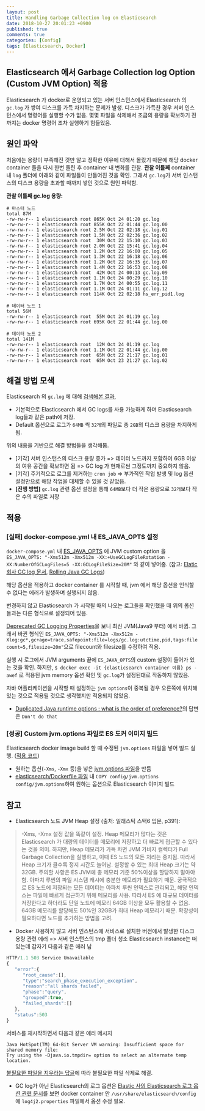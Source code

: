```yaml
---
layout: post
title: Handling Garbage Collection log on Elasticsearch
date: 2018-10-27 20:01:23 +0900
published: true
comments: true
categories: [Config]
tags: [Elasticsearch, Docker]
---
```


## Elasticsearch 에서 Garbage Collection log Option (Custom JVM Option) 적용
Elasticsearch 가 docker로 운영되고 있는 서버 인스턴스에서 Elasticsearch 의 `gc.log` 가 쌓여 디스크를 가득 차지하는 문제가 발생.
디스크가 가득찬 경우 서버 인스턴스에서 명령어를 실행할 수가 없음. 몇몇 파일을 삭제해서 조금의 용량을 확보하기 전까지는 docker 명령어 조차 실행하기 힘들었음.

## 원인 파악
처음에는 용량이 부족해진 것만 알고 정확한 이유에 대해서 몰랐기 때문에 해당 docker container 들을 다시 한번 돌린 후 container 내 변화를 관찰.
**관찰 이틀째** container 내 `log` 폴더에 아래와 같이 파일들이 만들어진 것을 확인. 그래서 `gc.log`가 서버 인스턴스의 디스크 용량을 초과할 때까지 쌓인 것으로 원인 파악함.

**관찰 이틀째 gc.log 용량:**
```
# 마스터 노드
total 87M
-rw-rw-r-- 1 elasticsearch root 865K Oct 24 01:20 gc.log
-rw-rw-r-- 1 elasticsearch root 855K Oct 22 01:44 gc.log.00
-rw-rw-r-- 1 elasticsearch root 2.5M Oct 22 02:18 gc.log.01
-rw-rw-r-- 1 elasticsearch root 1.5M Oct 22 02:36 gc.log.02
-rw-rw-r-- 1 elasticsearch root  30M Oct 22 15:10 gc.log.03
-rw-rw-r-- 1 elasticsearch root 2.0M Oct 22 15:41 gc.log.04
-rw-rw-r-- 1 elasticsearch root 1.2M Oct 22 16:00 gc.log.05
-rw-rw-r-- 1 elasticsearch root 1.3M Oct 22 16:18 gc.log.06
-rw-rw-r-- 1 elasticsearch root 1.2M Oct 22 16:35 gc.log.07
-rw-rw-r-- 1 elasticsearch root 1.4M Oct 22 16:53 gc.log.08
-rw-rw-r-- 1 elasticsearch root  42M Oct 24 00:13 gc.log.09
-rw-rw-r-- 1 elasticsearch root 1.1M Oct 24 00:29 gc.log.10
-rw-rw-r-- 1 elasticsearch root 1.7M Oct 24 00:55 gc.log.11
-rw-rw-r-- 1 elasticsearch root 1.1M Oct 24 01:11 gc.log.12
-rw-rw-r-- 1 elasticsearch root 114K Oct 22 02:18 hs_err_pid1.log

# 데이터 노드 1
total 56M
-rw-rw-r-- 1 elasticsearch root  55M Oct 24 01:19 gc.log
-rw-rw-r-- 1 elasticsearch root 695K Oct 22 01:44 gc.log.00

# 데이터 노드 2
total 141M
-rw-rw-r-- 1 elasticsearch root  12M Oct 24 01:19 gc.log
-rw-rw-r-- 1 elasticsearch root 1.1M Oct 22 01:44 gc.log.00
-rw-rw-r-- 1 elasticsearch root  65M Oct 22 21:17 gc.log.01
-rw-rw-r-- 1 elasticsearch root  65M Oct 23 21:27 gc.log.02
```

## 해결 방법 모색
Elasticsearch 의 `gc.log` 에 대해 [검색해본 결과](https://www.elastic.co/guide/en/elasticsearch/reference/6.x/gc-logging.html),
- 기본적으로 Elasticsearch 에서 GC logs를 사용 가능하게 하며 Elasticsearch log들과 같은 path에 저장.
- Default 옵션으로 로그가 `64MB` 씩 `32개`의 파일로 총 `2GB`의 디스크 용량을 차지하게 됨.

위의 내용을 기반으로 해결 방법들을 생각해봄.
- [기각] 서버 인스턴스의 디스크 용량 증가 => 데이터 노드까지 포함하여 6GB 이상의 여유 공간을 확보하면 됨 => GC log 가 현재로썬 그정도까지 중요하지 않음.
- [기각] 주기적으로 로그를 제거하는 `cron job` => 부가적인 작업 발생 및 log 옵션 설정만으로 해당 작업을 대체할 수 있을 것 같았음.
- **[진행 방법]** `gc.log` 관련 옵션 설정을 통해 `64MB`보다 더 작은 용량으로 `32개`보다 작은 수의 파일로 저장

## 적용
### [실패] docker-compose.yml 내 ES_JAVA_OPTS 설정
`docker-compose.yml` 내 [ES_JAVA_OPTS](https://github.com/jungbin-kim/docker-elk/blob/searchguard%2Bxpack/docker-compose.yml#L16) 에
JVM custom option 을 `ES_JAVA_OPTS: "-Xms512m -Xmx512m -XX:+UseGCLogFileRotation -XX:NumberOfGCLogFiles=5 -XX:GCLogFileSize=20M"` 와 같이 넣어줌.
(참고: [Elatic 회사 GC log 문서](https://www.elastic.co/guide/en/elasticsearch/reference/6.2//_gc_logging.html),
[Rolling Java GC Logs](http://jesseyates.com/2012/11/05/rolling-java-gc-logs.html))

해당 옵션을 적용하고 docker container 를 시작할 때, jvm 에서 해당 옵션을 인식할 수 없다는 에러가 발생하며 실행되지 않음.

변경하지 않고 Elasticsearch 가 시작될 때의 나오는 로그들을 확인했을 때 위의 옵션들과는 다른 형식으로 설정되어 있음.

[Deprecated GC Logging Properties](https://dzone.com/articles/disruptive-changes-to-gc-logging-in-java-9)을 보니 최신 JVM(Java9 부터) 에서 바뀜.
그래서 바뀐 형식인 `ES_JAVA_OPTS: "-Xms512m -Xmx512m -Xlog:gc*,gc+age=trace,safepoint:file=logs/gc.log:utctime,pid,tags:filecount=5,filesize=20m"`으로 filecount와 filesize를 수정하여 적용.

실행 시 로그에서 JVM arguments 끝에 `ES_JAVA_OPTS`의 custom 설정이 들어가 있는 것을 확인.
하지만, `$ docker exec -it {elasticsearch container 이름} ps -awef` 로 적용된 jvm memory 옵션 확인 및 `gc.log`가 설정된대로 작동하지 않았음.

자바 어플리케이션을 시작할 때 설정하는 `jvm options`이 중복될 경우 오른쪽에 위치해있는 것으로 적용될 것으로 생각했지만 적용되지 않았음.
- [Duplicated Java runtime options : what is the order of preference?](https://stackoverflow.com/questions/2740725/duplicated-java-runtime-options-what-is-the-order-of-preference)의 답변은
`Don't do that`

### [성공] Custom jvm.options 파일로 ES 도커 이미지 빌드
Elasticsearch docker image build 할 때 수정된 `jvm.options` 파일을 넣어 빌드 실행. ([적용 코드](https://github.com/jungbin-kim/docker-elk/commit/ca1cf8750bece5cbbea7d387f742e1bddb58b8df))
- 원하는 옵션(`-Xms`, `-Xmx` 등)을 넣은 [jvm.options 파일](https://github.com/jungbin-kim/docker-elk/blob/searchguard%2Bxpack/elasticsearch/config/jvm.options)을 만듬
- [elasticsearch/Dockerfile 파일](https://github.com/jungbin-kim/docker-elk/blob/searchguard%2Bxpack/elasticsearch/Dockerfile) 내 `COPY config/jvm.options config/jvm.options`하여 원하는 옵션으로 Elasticsearch 이미지 빌드

## 참고
- Elasticsearch 노드 JVM Heap 설정 (출처: 일래스틱 스택6 입문, p391):
> -Xms, -Xmx 설정 값을 똑같이 설정.
Heap 메모리가 많다는 것은 Elasticsearch 가 대량의 데이터를 메모리에 저장하고 더 빠르게 접근할 수 있다는 것을 의미.
하지만, Heap 메모리가 가득 차면 JVM 가비지 컬렉터가 Full Garbage Collection을 실행하고, 이때 ES 노드의 모든 처리는 중지됨.
따라서 Heap 크기가 클수록 정지 시간도 늘어남. 설정할 수 있는 최대 Heap 크기는 약 32GB. 주의할 사항은 ES JVM에 총 메모리 기준 50%이상을 할당하지 말아야함.
아파치 루씬의 파일 시스템 캐시에 충분한 메모리가 필요하기 때문.
궁극적으로 ES 노드에 저장되는 모든 데이터는 아파치 루씬 인덱스로 관리되고, 해당 인덱스는 파일에 빠르게 접근하기 위해 메모리를 사용. 따라서 ES 에 대규모 데이터를 저장한다고 하더라도 단일 노드에 메모리 64GB 이상을 모두 활용할 수 없음.
64GB 메모리를 할당해도 50%인 32GB가 최대 Heap 메모리기 때문. 확장성이 필요하다면 노드를 추가하는 방법을 고려.

- Docker 사용하지 않고 서버 인스턴스에 서비스로 설치한 버전에서 발생한 디스크 용량 관련 에러 => 서버 인스턴스의 tmp 폴더 청소
Elasticsearch instance는 떠 있는데 갑자기 다음과 같은 에러 남
```js
HTTP/1.1 503 Service Unavailable
{
   "error":{
      "root_cause":[],
      "type":"search_phase_execution_exception",
      "reason":"all shards failed",
      "phase":"query",
      "grouped":true,
      "failed_shards":[]
   },
   "status":503
}
```
서비스를 재시작하면서 다음과 같은 에러 메시지
```
Java HotSpot(TM) 64-Bit Server VM warning: Insufficient space for shared memory file:
Try using the -Djava.io.tmpdir= option to select an alternate temp location.
```
[불필요한 파일을 지우라는 답글](https://okky.kr/article/230231)에 따라 불필요한 파일 삭제로 해결.

- GC log가 아닌 Elasticsearch의 로그 옵션은 [Elastic 사의 Elasticsearch 로그 옵션 관련 문서](https://www.elastic.co/guide/en/elasticsearch/reference/master/logging.html)를 보면
docker container 안 `/usr/share/elasticsearch/config` 에 `log4j2.properties` 파일에서 옵션 수정 필요.
